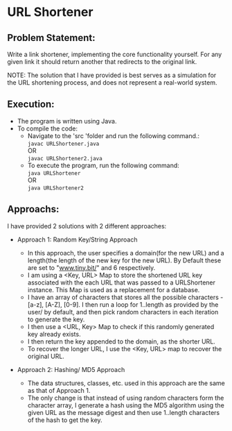 # URL Shortener

## Problem Statement:
Write a link shortener, implementing the core functionality yourself. For any given link it should return another that redirects to the original link.

NOTE: The solution that I have provided is best serves as a simulation for the URL shortening process, and does not represent a real-world system.<br>

## Execution:
- The program is written using Java.
- To compile the code:
    - Navigate to the 'src 'folder and run the following command.:<br>
        `javac URLShortener.java`<br>
        OR<br>
        `javac URLShortener2.java`
    - To execute the program, run the following command:<br>
        `java URLShortener`<br>
        OR<br>
        `java URLShortener2`

## Approachs:
I have provided 2 solutions with 2 different approaches:<br>
- Approach 1: Random Key/String Approach
    - In this approach, the user specifies a domain(for the new URL) and a length(the length of the new key for the new URL). 
      By Default these are set to "www.tiny.bit/" and 6 respectively.
    - I am using a <Key, URL> Map to store the shortened URL key associated with the each URL that was passed to a URLShortener 
          instance. This Map is used as a replacement for a database.
    - I have an array of characters that stores all the possible characters - [a-z], [A-Z], [0-9]. 
          I then run a loop for 1..length as provided by the user/ by default, and then pick random characters in each iteration to 
          generate the key.
    - I then use a <URL, Key> Map to check if this randomly generated key already exists.
    - I then return the key appended to the domain, as the shorter URL.
    - To recover the longer URL, I use the <Key, URL> map to recover the original URL.   
    
- Approach 2: Hashing/ MD5 Approach
    - The data structures, classes, etc. used in this approach are the same as that of Approach 1.
    - The only change is that instead of using random characters form the character array, I generate a hash using the MD5 algorithm 
          using the given URL as the message digest
          and then use 1..length characters of the hash to get the key.
